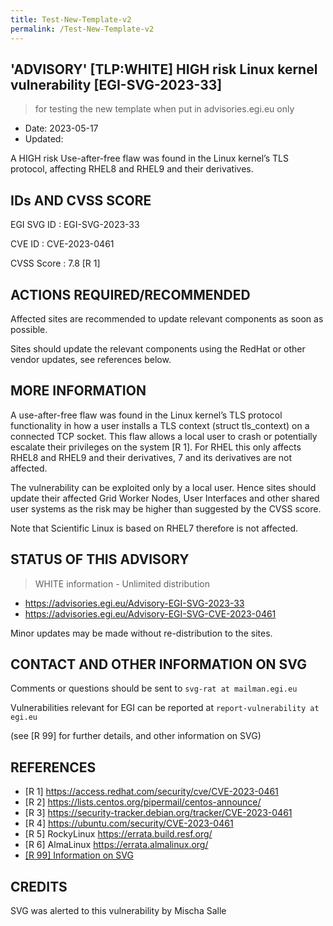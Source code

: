 ```yaml
---
title: Test-New-Template-v2
permalink: /Test-New-Template-v2
---
```


## 'ADVISORY' [TLP:WHITE] HIGH risk Linux kernel vulnerability [EGI-SVG-2023-33]

> for testing the new template when put in advisories.egi.eu only

- Date: 2023-05-17
- Updated:

A HIGH risk Use-after-free flaw was found in the Linux kernel’s TLS protocol, affecting
RHEL8 and RHEL9 and their derivatives.

## IDs AND CVSS SCORE

EGI SVG ID : EGI-SVG-2023-33

CVE ID : CVE-2023-0461

CVSS Score : 7.8 [R 1]

## ACTIONS REQUIRED/RECOMMENDED

Affected sites are recommended to update relevant components as soon as possible.

Sites should update the relevant components using the RedHat or other vendor updates, see
references below.

## MORE INFORMATION

A use-after-free flaw was found in the Linux kernel’s TLS protocol functionality in how a
user installs a TLS context (struct tls_context) on a connected TCP socket. This flaw
allows a local user to crash or potentially escalate their privileges on the system [R 1].
For RHEL this only affects RHEL8 and RHEL9 and their derivatives, 7 and its
derivatives are not affected.

The vulnerability can be exploited only by a local user. Hence sites should update their
affected Grid Worker Nodes, User Interfaces and other shared user systems as the risk may
be higher than suggested by the CVSS score.

Note that Scientific Linux is based on RHEL7 therefore is not affected.

## STATUS OF THIS ADVISORY

> WHITE information - Unlimited distribution

- <https://advisories.egi.eu/Advisory-EGI-SVG-2023-33>
- <https://advisories.egi.eu/Advisory-EGI-SVG-CVE-2023-0461>

Minor updates may be made without re-distribution to the sites.

## CONTACT AND OTHER INFORMATION ON SVG

Comments or questions should be sent to `svg-rat at mailman.egi.eu`

Vulnerabilities relevant for EGI can be reported at `report-vulnerability at egi.eu`

(see [R 99] for further details, and other information on SVG)

## REFERENCES

- [R 1] <https://access.redhat.com/security/cve/CVE-2023-0461>
- [R 2] <https://lists.centos.org/pipermail/centos-announce/>
- [R 3] <https://security-tracker.debian.org/tracker/CVE-2023-0461>
- [R 4] <https://ubuntu.com/security/CVE-2023-0461>
- [R 5] RockyLinux <https://errata.build.resf.org/>
- [R 6] AlmaLinux <https://errata.almalinux.org/>
- [[R 99] Information on SVG](https://confluence.egi.eu/display/EGISVG/SVG+Advisories)

## CREDITS

SVG was alerted to this vulnerability by Mischa Salle
